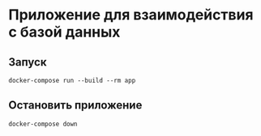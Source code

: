 # Приложение для взаимодействия с базой данных
## Запуск
```
docker-compose run --build --rm app
```
## Остановить приложение
```
docker-compose down
```